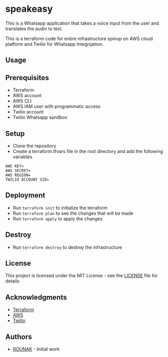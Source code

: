 # speakeasy

This is a Whatsapp application that takes a voice input from the user and translates the audio to text.

This is a terraform code for entire infrastructure spinup on AWS cloud platform and Twilio for Whatsapp Integrqation.

## Usage


## Prerequisites

- Terraform
- AWS account
- AWS CLI
- AWS IAM user with programmatic access
- Twilio account
- Twilio Whatsapp sandbox

## Setup

- Clone the repository
- Create a terraform.tfvars file in the root directory and add the following variables

```
AWS KEY=
AWS SECRET=
AWS REGION=
TWILIO ACCOUNT SID=
```


## Deployment

- Run `terraform init` to initialize the terraform
- Run `terraform plan` to see the changes that will be made
- Run `terraform apply` to apply the changes

## Destroy

- Run `terraform destroy` to destroy the infrastructure

## License

This project is licensed under the MIT License - see the [LICENSE](LICENSE) file for details

## Acknowledgments

- [Terraform](https://www.terraform.io/)
- [AWS](https://aws.amazon.com/)
- [Twilio](https://www.twilio.com/)

## Authors

- [ROUNAK]() - Initial work


